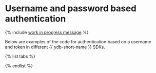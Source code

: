 # Username and password based authentication

{% include [work in progress message](../../_includes/addition.md) %}

Below are examples of the code for authentication based on a username and token in different {{ ydb-short-name }} SDKs.

{% list tabs %}

{% endlist %}
